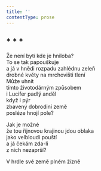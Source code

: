 ```yaml
---
title: ''
contentType: prose
---
```


## \* \* \*

Že není bytí kde je hniloba?  
To se tak papouškuje  
a já v hnědi rozpadu zahlédnu zeleň  
drobné květy na mrchovišti tlení  
Může uhnít  
tímto životodárným způsobem  
i Lucifer padlý anděl  
když i pýr  
zbavený dobrodiní země  
posléze hnojí pole?

Jak je možné  
že tou říjnovou krajinou jdou oblaka  
jako velbloudi pouští  
a já čekám zda-li  
z nich nezaprší?

V hrdle své země plném žízně
